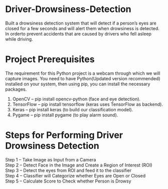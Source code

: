 # Driver-Drowsiness-Detection
 Built a drowsiness detection system that will detect if a person’s eyes are closed for a few seconds and will alert them when drowsiness is detected. In orderto prevent accidents that are caused by drivers who fell asleep while driving.
 
# Project Prerequisites
The requirement for this Python project is a webcam through which we will capture images. You need to have Python(Updated version recommended) installed on your system, then using pip, you can install the necessary packages.<br />
1. OpenCV – pip install opencv-python (face and eye detection).<br />
2. TensorFlow – pip install tensorflow (keras uses TensorFlow as backend).<br />
3. Keras – pip install keras (to build our classification model).<br />
4. Pygame – pip install pygame (to play alarm sound).

# Steps for Performing Driver Drowsiness Detection 
Step 1 – Take Image as Input from a Camera <br />
Step 2 – Detect Face in the Image and Create a Region of Interest (ROI) <br />
Step 3 – Detect the eyes from ROI and feed it to the classifier <br />
Step 4 – Classifier will Categorize whether Eyes are Open or Closed <br />
Step 5 – Calculate Score to Check whether Person is Drowsy
